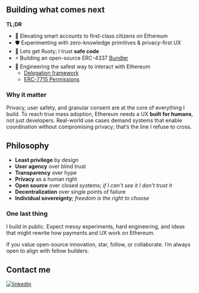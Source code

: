 ## Building what comes next

**TL;DR**
- 🌱 Elevating smart accounts to first-class citizens on Ethereum
- 🛡️ Experimenting with zero-knowledge primitives & privacy-first UX
- 🦀 Lets get Rusty; I trust **safe code**
- ⚡ Building an open-source ERC-4337 [Bundler](https://github.com/transeptorlabs/transeptor-bundler)
- 🔐 Engineering the safest way to interact with Ethereum
   - [Delegation framework](https://github.com/MetaMask/delegation-framework)
   - [ERC-7715 Permissions](https://github.com/MetaMask/snap-7715-permissions)

### Why it matter

Privacy, user safety, and granular consent are at the core of everything I build. To reach true mass adoption, Ethereum needs a UX **built for humans**, not just developers.
Real-world use cases demand systems that enable coordination without compromising privacy; that’s the line I refuse to cross.

## Philosophy

- **Least privilege** by design
- **User agency** over blind trust
- **Transparency** over hype
- **Privacy** as a human right
- **Open source** over closed systems; *if I can't see it I don't trust it*
- **Decentralization** over single points of failure
- **Individual sovereignty**; *freedom is the right to choose*

### One last thing

I build in public. Expect messy experiments, hard engineering, and ideas that might rewrite how payments and UX work on Ethereum.

If you value open-source innovation, star, follow, or collaborate. I’m always open to align with fellow builders.

## Contact me
[![linkedin](https://img.shields.io/badge/linkedin-connect-green?style=flat&logo=linkedin&link=https://www.linkedin.com/in/idris-bowman)](https://www.linkedin.com/in/idris-bowman)
